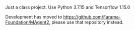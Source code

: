 Just a class project. Use Python 3.7.15 and Tensorflow 1.15.0

Development has moved to https://github.com/Farama-Foundation/MAgent2, please use that repository instead.
